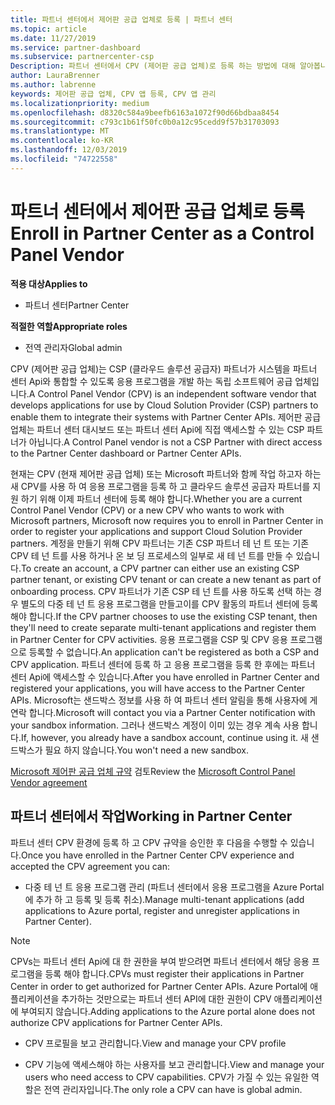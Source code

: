```yaml
---
title: 파트너 센터에서 제어판 공급 업체로 등록 | 파트너 센터
ms.topic: article
ms.date: 11/27/2019
ms.service: partner-dashboard
ms.subservice: partnercenter-csp
Description: 파트너 센터에서 CPV (제어판 공급 업체)로 등록 하는 방법에 대해 알아봅니다.
author: LauraBrenner
ms.author: labrenne
keywords: 제어판 공급 업체, CPV 앱 등록, CPV 앱 관리
ms.localizationpriority: medium
ms.openlocfilehash: d8320c584a9beefb6163a1072f90d66bdbaa8454
ms.sourcegitcommit: c793c1b61f50fc0b0a12c95cedd9f57b31703093
ms.translationtype: MT
ms.contentlocale: ko-KR
ms.lasthandoff: 12/03/2019
ms.locfileid: "74722558"
---
```

# <a name="enroll-in-partner-center-as-a-control-panel-vendor"></a><span data-ttu-id="d1c74-104">파트너 센터에서 제어판 공급 업체로 등록</span><span class="sxs-lookup"><span data-stu-id="d1c74-104">Enroll in Partner Center as a Control Panel Vendor</span></span>

<span data-ttu-id="d1c74-105">**적용 대상**</span><span class="sxs-lookup"><span data-stu-id="d1c74-105">**Applies to**</span></span>

- <span data-ttu-id="d1c74-106">파트너 센터</span><span class="sxs-lookup"><span data-stu-id="d1c74-106">Partner Center</span></span>

<span data-ttu-id="d1c74-107">**적절한 역할**</span><span class="sxs-lookup"><span data-stu-id="d1c74-107">**Appropriate roles**</span></span>

- <span data-ttu-id="d1c74-108">전역 관리자</span><span class="sxs-lookup"><span data-stu-id="d1c74-108">Global admin</span></span>

<span data-ttu-id="d1c74-109">CPV (제어판 공급 업체)는 CSP (클라우드 솔루션 공급자) 파트너가 시스템을 파트너 센터 Api와 통합할 수 있도록 응용 프로그램을 개발 하는 독립 소프트웨어 공급 업체입니다.</span><span class="sxs-lookup"><span data-stu-id="d1c74-109">A Control Panel Vendor (CPV) is an independent software vendor that develops applications for use by Cloud Solution Provider (CSP) partners to enable them to integrate their systems with Partner Center APIs.</span></span> <span data-ttu-id="d1c74-110">제어판 공급 업체는 파트너 센터 대시보드 또는 파트너 센터 Api에 직접 액세스할 수 있는 CSP 파트너가 아닙니다.</span><span class="sxs-lookup"><span data-stu-id="d1c74-110">A Control Panel vendor is not a CSP Partner with direct access to the Partner Center dashboard or Partner Center APIs.</span></span>

<span data-ttu-id="d1c74-111">현재는 CPV (현재 제어판 공급 업체) 또는 Microsoft 파트너와 함께 작업 하고자 하는 새 CPV를 사용 하 여 응용 프로그램을 등록 하 고 클라우드 솔루션 공급자 파트너를 지원 하기 위해 이제 파트너 센터에 등록 해야 합니다.</span><span class="sxs-lookup"><span data-stu-id="d1c74-111">Whether you are a current Control Panel Vendor (CPV) or a new CPV who wants to work with Microsoft partners, Microsoft now requires you to enroll in Partner Center in order to register your applications and support Cloud Solution Provider partners.</span></span> <span data-ttu-id="d1c74-112">계정을 만들기 위해 CPV 파트너는 기존 CSP 파트너 테 넌 트 또는 기존 CPV 테 넌 트를 사용 하거나 온 보 딩 프로세스의 일부로 새 테 넌 트를 만들 수 있습니다.</span><span class="sxs-lookup"><span data-stu-id="d1c74-112">To create an account, a CPV partner can either use an existing CSP partner tenant, or existing CPV tenant or can create a new tenant as part of onboarding process.</span></span> <span data-ttu-id="d1c74-113">CPV 파트너가 기존 CSP 테 넌 트를 사용 하도록 선택 하는 경우 별도의 다중 테 넌 트 응용 프로그램을 만들고이를 CPV 활동의 파트너 센터에 등록 해야 합니다.</span><span class="sxs-lookup"><span data-stu-id="d1c74-113">If the CPV partner chooses to use the existing CSP tenant, then they'll need to create separate multi-tenant applications and register them in Partner Center for CPV activities.</span></span> <span data-ttu-id="d1c74-114">응용 프로그램을 CSP 및 CPV 응용 프로그램으로 등록할 수 없습니다.</span><span class="sxs-lookup"><span data-stu-id="d1c74-114">An application can't be registered as both a CSP and CPV application.</span></span> <span data-ttu-id="d1c74-115">파트너 센터에 등록 하 고 응용 프로그램을 등록 한 후에는 파트너 센터 Api에 액세스할 수 있습니다.</span><span class="sxs-lookup"><span data-stu-id="d1c74-115">After you have enrolled in Partner Center and registered your applications, you will have access to the Partner Center APIs.</span></span>  <span data-ttu-id="d1c74-116">Microsoft는 샌드박스 정보를 사용 하 여 파트너 센터 알림을 통해 사용자에 게 연락 합니다.</span><span class="sxs-lookup"><span data-stu-id="d1c74-116">Microsoft will contact you via a Partner Center notification with your sandbox information.</span></span> <span data-ttu-id="d1c74-117">그러나 샌드박스 계정이 이미 있는 경우 계속 사용 합니다.</span><span class="sxs-lookup"><span data-stu-id="d1c74-117">If, however, you already have a sandbox account, continue using it.</span></span> <span data-ttu-id="d1c74-118">새 샌드박스가 필요 하지 않습니다.</span><span class="sxs-lookup"><span data-stu-id="d1c74-118">You won't need a new sandbox.</span></span>   

<span data-ttu-id="d1c74-119">[Microsoft 제어판 공급 업체 규약](https://go.microsoft.com/fwlink/?linkid=2055198) 검토</span><span class="sxs-lookup"><span data-stu-id="d1c74-119">Review the [Microsoft Control Panel Vendor agreement](https://go.microsoft.com/fwlink/?linkid=2055198)</span></span>


## <a name="working-in-partner-center"></a><span data-ttu-id="d1c74-120">파트너 센터에서 작업</span><span class="sxs-lookup"><span data-stu-id="d1c74-120">Working in Partner Center</span></span>
<span data-ttu-id="d1c74-121">파트너 센터 CPV 환경에 등록 하 고 CPV 규약을 승인한 후 다음을 수행할 수 있습니다.</span><span class="sxs-lookup"><span data-stu-id="d1c74-121">Once you have enrolled in the Partner Center CPV experience and accepted the CPV agreement you can:</span></span>

- <span data-ttu-id="d1c74-122">다중 테 넌 트 응용 프로그램 관리 (파트너 센터에서 응용 프로그램을 Azure Portal에 추가 하 고 등록 및 등록 취소).</span><span class="sxs-lookup"><span data-stu-id="d1c74-122">Manage multi-tenant applications (add applications to Azure portal, register and unregister applications in Partner Center).</span></span>

>[!Note] 
><span data-ttu-id="d1c74-123">CPVs는 파트너 센터 Api에 대 한 권한을 부여 받으려면 파트너 센터에서 해당 응용 프로그램을 등록 해야 합니다.</span><span class="sxs-lookup"><span data-stu-id="d1c74-123">CPVs must register their applications in Partner Center in order to get authorized for Partner Center APIs.</span></span> <span data-ttu-id="d1c74-124">Azure Portal에 애플리케이션을 추가하는 것만으로는 파트너 센터 API에 대한 권한이 CPV 애플리케이션에 부여되지 않습니다.</span><span class="sxs-lookup"><span data-stu-id="d1c74-124">Adding applications to the Azure portal alone does not authorize CPV applications for Partner Center APIs.</span></span> 

- <span data-ttu-id="d1c74-125">CPV 프로필을 보고 관리합니다.</span><span class="sxs-lookup"><span data-stu-id="d1c74-125">View and manage your CPV profile</span></span> 

- <span data-ttu-id="d1c74-126">CPV 기능에 액세스해야 하는 사용자를 보고 관리합니다.</span><span class="sxs-lookup"><span data-stu-id="d1c74-126">View and manage your users who need access to CPV capabilities.</span></span> <span data-ttu-id="d1c74-127">CPV가 가질 수 있는 유일한 역할은 전역 관리자입니다.</span><span class="sxs-lookup"><span data-stu-id="d1c74-127">The only role a CPV can have is global admin.</span></span>


